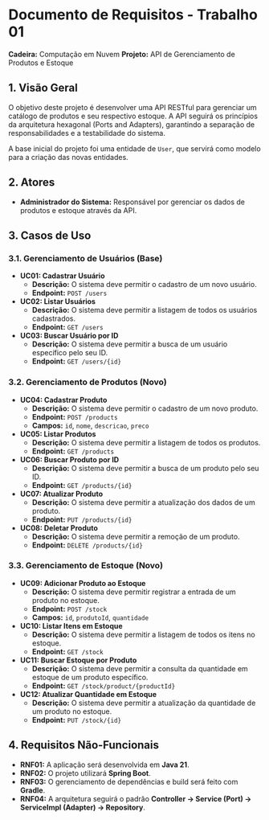 
# Documento de Requisitos - Trabalho 01

**Cadeira:** Computação em Nuvem
**Projeto:** API de Gerenciamento de Produtos e Estoque

## 1. Visão Geral

O objetivo deste projeto é desenvolver uma API RESTful para gerenciar um catálogo de produtos e seu respectivo estoque. A API seguirá os princípios da arquitetura hexagonal (Ports and Adapters), garantindo a separação de responsabilidades e a testabilidade do sistema.

A base inicial do projeto foi uma entidade de `User`, que servirá como modelo para a criação das novas entidades.

## 2. Atores

*   **Administrador do Sistema:** Responsável por gerenciar os dados de produtos e estoque através da API.

## 3. Casos de Uso

### 3.1. Gerenciamento de Usuários (Base)

*   **UC01: Cadastrar Usuário**
    *   **Descrição:** O sistema deve permitir o cadastro de um novo usuário.
    *   **Endpoint:** `POST /users`
*   **UC02: Listar Usuários**
    *   **Descrição:** O sistema deve permitir a listagem de todos os usuários cadastrados.
    *   **Endpoint:** `GET /users`
*   **UC03: Buscar Usuário por ID**
    *   **Descrição:** O sistema deve permitir a busca de um usuário específico pelo seu ID.
    *   **Endpoint:** `GET /users/{id}`

### 3.2. Gerenciamento de Produtos (Novo)

*   **UC04: Cadastrar Produto**
    *   **Descrição:** O sistema deve permitir o cadastro de um novo produto.
    *   **Endpoint:** `POST /products`
    *   **Campos:** `id`, `nome`, `descricao`, `preco`
*   **UC05: Listar Produtos**
    *   **Descrição:** O sistema deve permitir a listagem de todos os produtos.
    *   **Endpoint:** `GET /products`
*   **UC06: Buscar Produto por ID**
    *   **Descrição:** O sistema deve permitir a busca de um produto pelo seu ID.
    *   **Endpoint:** `GET /products/{id}`
*   **UC07: Atualizar Produto**
    *   **Descrição:** O sistema deve permitir a atualização dos dados de um produto.
    *   **Endpoint:** `PUT /products/{id}`
*   **UC08: Deletar Produto**
    *   **Descrição:** O sistema deve permitir a remoção de um produto.
    *   **Endpoint:** `DELETE /products/{id}`

### 3.3. Gerenciamento de Estoque (Novo)

*   **UC09: Adicionar Produto ao Estoque**
    *   **Descrição:** O sistema deve permitir registrar a entrada de um produto no estoque.
    *   **Endpoint:** `POST /stock`
    *   **Campos:** `id`, `produtoId`, `quantidade`
*   **UC10: Listar Itens em Estoque**
    *   **Descrição:** O sistema deve permitir a listagem de todos os itens no estoque.
    *   **Endpoint:** `GET /stock`
*   **UC11: Buscar Estoque por Produto**
    *   **Descrição:** O sistema deve permitir a consulta da quantidade em estoque de um produto específico.
    *   **Endpoint:** `GET /stock/product/{productId}`
*   **UC12: Atualizar Quantidade em Estoque**
    *   **Descrição:** O sistema deve permitir a atualização da quantidade de um produto no estoque.
    *   **Endpoint:** `PUT /stock/{id}`

## 4. Requisitos Não-Funcionais

*   **RNF01:** A aplicação será desenvolvida em **Java 21**.
*   **RNF02:** O projeto utilizará **Spring Boot**.
*   **RNF03:** O gerenciamento de dependências e build será feito com **Gradle**.
*   **RNF04:** A arquitetura seguirá o padrão **Controller -> Service (Port) -> ServiceImpl (Adapter) -> Repository**.
